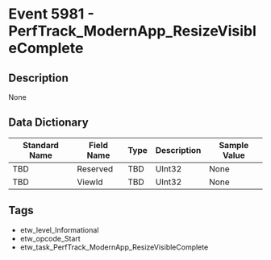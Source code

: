 # Event 5981 - PerfTrack_ModernApp_ResizeVisibleComplete

## Description
None

## Data Dictionary
|Standard Name|Field Name|Type|Description|Sample Value|
|---|---|---|---|---|
|TBD|Reserved|TBD|UInt32|None|None|
|TBD|ViewId|TBD|UInt32|None|None|

## Tags
* etw_level_Informational
* etw_opcode_Start
* etw_task_PerfTrack_ModernApp_ResizeVisibleComplete